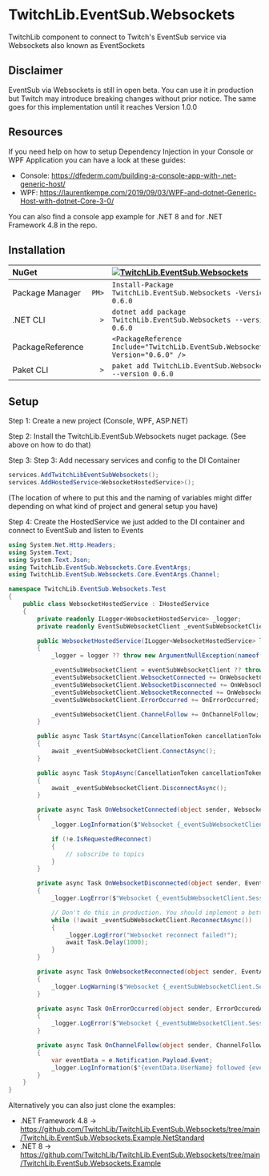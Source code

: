 # TwitchLib.EventSub.Websockets
TwitchLib component to connect to Twitch's EventSub service via Websockets also known as EventSockets

## Disclaimer
EventSub via Websockets is still in open beta.
You can use it in production but Twitch may introduce breaking changes without prior notice.
The same goes for this implementation until it reaches Version 1.0.0

## Resources
If you need help on how to setup Dependency Injection in your Console or WPF Application you can have a look at these guides:
- Console: https://dfederm.com/building-a-console-app-with-.net-generic-host/
- WPF: https://laurentkempe.com/2019/09/03/WPF-and-dotnet-Generic-Host-with-dotnet-Core-3-0/

You can also find a console app example for .NET 8 and for .NET Framework 4.8 in the repo.

## Installation

| NuGet            |       | [![TwitchLib.EventSub.Websockets][1]][2]                                       |
| :--------------- | ----: | :--------------------------------------------------------------------------- |
| Package Manager  | `PM>` | `Install-Package TwitchLib.EventSub.Websockets -Version 0.6.0`                 |
| .NET CLI         | `>`   | `dotnet add package TwitchLib.EventSub.Websockets --version 0.6.0`             |
| PackageReference |       | `<PackageReference Include="TwitchLib.EventSub.Websockets" Version="0.6.0" />` |
| Paket CLI        | `>`   | `paket add TwitchLib.EventSub.Websockets --version 0.6.0`                      |

[1]: https://img.shields.io/nuget/v/TwitchLib.EventSub.Websockets.svg?label=TwitchLib.EventSub.Websockets
[2]: https://www.nuget.org/packages/TwitchLib.EventSub.Websockets

## Setup

Step 1: Create a new project (Console, WPF, ASP.NET)

Step 2: Install the TwitchLib.EventSub.Websockets nuget package. (See above on how to do that)

Step 3: Step 3: Add necessary services and config to the DI Container

```csharp
services.AddTwitchLibEventSubWebsockets();
services.AddHostedService<WebsocketHostedService>();
```
(The location of where to put this and the naming of variables might differ depending on what kind of project and general setup you have)

Step 4: Create the HostedService we just added to the DI container and connect to EventSub and listen to Events

```csharp
using System.Net.Http.Headers;
using System.Text;
using System.Text.Json;
using TwitchLib.EventSub.Websockets.Core.EventArgs;
using TwitchLib.EventSub.Websockets.Core.EventArgs.Channel;

namespace TwitchLib.EventSub.Websockets.Test
{
    public class WebsocketHostedService : IHostedService
    {
        private readonly ILogger<WebsocketHostedService> _logger;
        private readonly EventSubWebsocketClient _eventSubWebsocketClient;

        public WebsocketHostedService(ILogger<WebsocketHostedService> logger, EventSubWebsocketClient eventSubWebsocketClient)
        {
            _logger = logger ?? throw new ArgumentNullException(nameof(logger));

            _eventSubWebsocketClient = eventSubWebsocketClient ?? throw new ArgumentNullException(nameof(eventSubWebsocketClient));
            _eventSubWebsocketClient.WebsocketConnected += OnWebsocketConnected;
            _eventSubWebsocketClient.WebsocketDisconnected += OnWebsocketDisconnected;
            _eventSubWebsocketClient.WebsocketReconnected += OnWebsocketReconnected;
            _eventSubWebsocketClient.ErrorOccurred += OnErrorOccurred;

            _eventSubWebsocketClient.ChannelFollow += OnChannelFollow;
        }

        public async Task StartAsync(CancellationToken cancellationToken)
        {
            await _eventSubWebsocketClient.ConnectAsync();
        }

        public async Task StopAsync(CancellationToken cancellationToken)
        {
            await _eventSubWebsocketClient.DisconnectAsync();
        }

        private async Task OnWebsocketConnected(object sender, WebsocketConnectedArgs e)
        {
            _logger.LogInformation($"Websocket {_eventSubWebsocketClient.SessionId} connected!");

            if (!e.IsRequestedReconnect)
            {
                // subscribe to topics
            }
        }

        private async Task OnWebsocketDisconnected(object sender, EventArgs e)
        {
            _logger.LogError($"Websocket {_eventSubWebsocketClient.SessionId} disconnected!");

            // Don't do this in production. You should implement a better reconnect strategy with exponential backoff
            while (!await _eventSubWebsocketClient.ReconnectAsync())
            {
                _logger.LogError("Websocket reconnect failed!");
                await Task.Delay(1000);
            }
        }

        private async Task OnWebsocketReconnected(object sender, EventArgs e)
        {
            _logger.LogWarning($"Websocket {_eventSubWebsocketClient.SessionId} reconnected");
        }

        private async Task OnErrorOccurred(object sender, ErrorOccuredArgs e)
        {
            _logger.LogError($"Websocket {_eventSubWebsocketClient.SessionId} - Error occurred!");
        }

        private async Task OnChannelFollow(object sender, ChannelFollowArgs e)
        {
            var eventData = e.Notification.Payload.Event;
            _logger.LogInformation($"{eventData.UserName} followed {eventData.BroadcasterUserName} at {eventData.FollowedAt}");
        }
    }
}
```

Alternatively you can also just clone the examples:
- .NET Framework 4.8 -> https://github.com/TwitchLib/TwitchLib.EventSub.Websockets/tree/main/TwitchLib.EventSub.Websockets.Example.NetStandard
- .NET 8 -> https://github.com/TwitchLib/TwitchLib.EventSub.Websockets/tree/main/TwitchLib.EventSub.Websockets.Example

